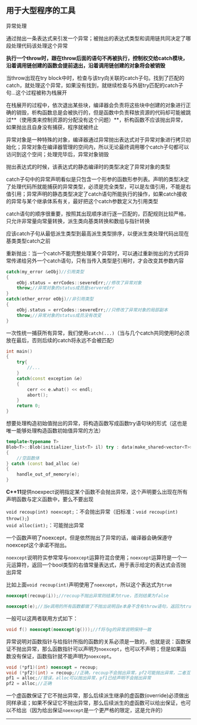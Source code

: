 <h2>用于大型程序的工具</h2>

异常处理

通过抛出一条表达式来引发一个异常；被抛出的表达式类型和调用链共同决定了哪段处理代码该处理这个异常

**执行一个throw时，跟在throw后面的语句不再被执行，控制权交给catch模块，沿着调用链创建的函数会提前退出，沿着调用链创建的对象将会被销毁**

当throw出现在try block中时，检查与该try向关联的catch子句。找到了匹配的catch，就处理这个异常，如果没有找到，就继续检查与外层try匹配的catch子句...这个过程被称为栈展开

在栈展开的过程中，依次退出某些块，编译器会负责将这些块中创建的对象进行正确的销毁，析构函数总是会被执行的，但是函数中负责释放资源的代码却可能被跳过**（使用类来控制资源的分配没有这个问题）**，析构函数不应该抛出异常，如果抛出且自身没有捕获，程序就被终止

异常对象是一种特殊的对象，编译器通过异常抛出表达式对于异常对象进行拷贝初始化；异常对象在编译器管理的空间内，所以无论最终调用哪个catch子句都可以访问到这个空间；处理完毕后，异常对象销毁

抛出表达式的时候，该表达式的静态编译时的类型决定了异常对象的类型

catch子句中的异常声明看似是只包含一个形参的函数形参列表。声明的类型决定了处理代码所就能捕获的异常类型，必须是完全类型，可以是左值引用，不能是右值引用；异常声明的静态类型决定了catch语句所能执行的操作，如果catch接收的异常与某个继承体系有关，最好把这个catch参数定义为引用类型

catch语句的顺序很重要，按照其出现顺序进行逐一匹配的，匹配规则比较严格，只允许非常量向常量转换，派生类向基类转换和数组与指针转换

应该catch子句从最低派生类型到最高派生类型排序，以便派生类处理代码出现在基类类型catch之前

重新抛出：当一个catch不能完整处理某个异常时，可以通过重新抛出的方式将异常传递给另外一个catch语句，只有当传入类型是引用时，才会改变其参数内容

```cpp
catch(my_error &eObj)//引用类型
{
	eObj.status = errCodes::severeErr;//修改了异常对象
	throw;//异常对象的status成员是servereErr
}
catch(other_error eObj)//非引用类型
{
	eObj.status = errCodes::severeErr;//只修改了异常对象的局部副本
	throw;//异常对象的status成员没有改变
}
```

一次性统一捕获所有异常，我们使用`catch(...)`（当与几个catch共同使用时必须放在最后，否则后续的catch将永远不会被匹配）

```cpp
int main()
{
	try{
		//...
	}
	catch(const exception &e)
	{
		cerr << e.what() << endl;
		abort();
	}
	return 0;
}
```

想要处理构造初始值抛出的异常，将构造函数写成函数try语句块的形式（这也是唯一能够处理构造函数初始值异常的方法）

```cpp
template<typename T>
Blob<T>::Blob(initializer_list<T> il) try : data(make_shared<vector<T>>(il))
{
	//空函数体
} catch (const bad_alloc &e)
{
	handle_out_of_memory(e);
}
```

**C++11**提供noexpect说明指定某个函数不会抛出异常，这个声明要么出现在所有声明函数与定义函数中，要么不要出现

`void recoup(int) noexcept;`：不会抛出异常（旧标准：`void recoup(int) throw();`)<br>
`void alloc(int);`：可能抛出异常

一个函数声明了noexcept，但是依然抛出了异常的话，编译器会确保遵守noexcept这个承诺不抛出。

`noexcept`说明符实参常常与`noexcept`运算符混合使用；`noexcept`运算符是一个一元运算符，返回一个bool类型的右值常量表达式，用于表示给定的表达式会否抛出异常

比如上面`void recoup(int)`声明使用了`noexcept`，所以这个表达式为`true`

```cpp
noexcept(recoup(i));//recoup不抛出异常则结果为true，否则结果为false

noexcept(e);//当e调用的所有函数都做了不抛出说明且e本身不含有throw语句，返回为true，否则为false
```

一般可以这两者联用方式如下：

```cpp
void f() noexcept(noexcept(g()));//f将与g的异常说明保持一致
```

异常说明对函数指针与给指针所指的函数的关系必须是一致的，也就是说：函数保证不抛出异常，那么函数指针可以声明为`noexcept`，也可以不声明；但是如果函数没有保证，函数指针就不能声明为`noexcept`。

```cpp
void (*pf1)(int) noexcept = recoup;
void (*pf2)(int) = recoup;//正确，recoup不会抛出异常，pf2可能抛出异常，二者互不干扰
pf1 = alloc;//错误，alloc可以抛出异常，pf1已经声明不会抛出异常
pf2 = alloc;//正确
```

一个虚函数保证了它不抛出异常，那么后续派生继承的虚函数(override)必须做出同样承诺；如果不保证它不抛出异常，那么后续派生的虚函数可以给出保证，也可以不给出（因为给出保证`noexcept`是一个更严格的限定，这是允许的）

<hr>